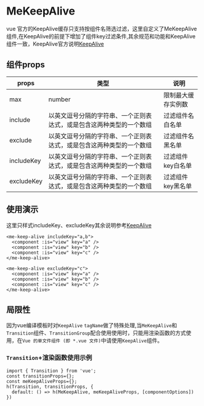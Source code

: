 # MeKeepAlive

vue 官方的KeepAlive缓存只支持按组件名筛选过滤，这里自定义了MeKeepAlive组件,在KeepAlive的前提下增加了组件key过滤条件,其余规范和功能和KeepAlive组件一致，KeepAlive官方说明[KeepAlive](https://cn.vuejs.org/guide/built-ins/keep-alive.html)

## 组件props

| props      | 类型 |说明|
| ----------- | ----------- | ----------- |
| max       | number | 限制最大缓存实例数 |
| include      | 以英文逗号分隔的字符串、一个正则表达式，或是包含这两种类型的一个数组 | 过滤组件名白名单 |
| exclude    | 以英文逗号分隔的字符串、一个正则表达式，或是包含这两种类型的一个数组     | 过滤组件名黑名单 |
| includeKey      | 以英文逗号分隔的字符串、一个正则表达式，或是包含这两种类型的一个数组 | 过滤组件key白名单 |
| excludeKey    | 以英文逗号分隔的字符串、一个正则表达式，或是包含这两种类型的一个数组     | 过滤组件key黑名单 |

## 使用演示

这里只样式includeKey、excludeKey其余说明参考[KeepAlive](https://cn.vuejs.org/guide/built-ins/keep-alive.html)
```vue
<me-keep-alive includeKey="a,b">
  <component :is="view" key="a" />
  <component :is="view" key="b" />
  <component :is="view" key="c" />
</me-keep-alive>
```
```vue
<me-keep-alive excludeKey="c">
  <component :is="view" key="a" />
  <component :is="view" key="b" />
  <component :is="view" key="c" />
</me-keep-alive>
```

## 局限性

因为vue编译模板时对`KeepAlive` `tagName`做了特殊处理,当`MeKeepAlive`和`Transition`组件、`TransitionGroup`配合使用使用时，只能用渲染函数的方式使用，在`Vue 的单文件组件 (即 *.vue 文件)`中请使用`KeepAlive`组件。

### `Transition`+渲染函数使用示例

```
import { Transition } from 'vue';
const transitionProps={};
const meKeepAliveProps={};
h(Transition, transitionProps, { 
  default: () => h(MeKeepAlive, meKeepAliveProps, [componentOptions])
})
```